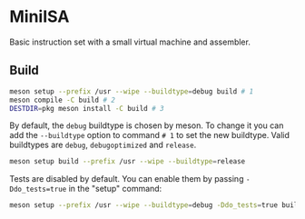 # MiniISA

Basic instruction set with a small virtual machine and assembler.

## Build

```bash
meson setup --prefix /usr --wipe --buildtype=debug build # 1
meson compile -C build # 2
DESTDIR=pkg meson install -C build # 3
```

By default, the `debug` buildtype is chosen by meson. To change it you can add the `--buildtype` option to command `# 1` to set the new buildtype. Valid buildtypes are `debug`, `debugoptimized` and `release`.

```bash
meson setup build --prefix /usr --wipe --buildtype=release
```

Tests are disabled by default. You can enable them by passing `-Ddo_tests=true` in the "setup" command:

```bash
meson setup --prefix /usr --wipe --buildtype=debug -Ddo_tests=true build
```
